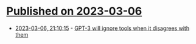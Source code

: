 # [Published on 2023-03-06](index.md)

* [2023-03-06, 21:10:15](https://lobste.rs/s/buv2zc/gpt_3_will_ignore_tools_when_it_disagrees) - [GPT-3 will ignore tools when it disagrees with them](https://vgel.me/posts/tools-not-needed/)
